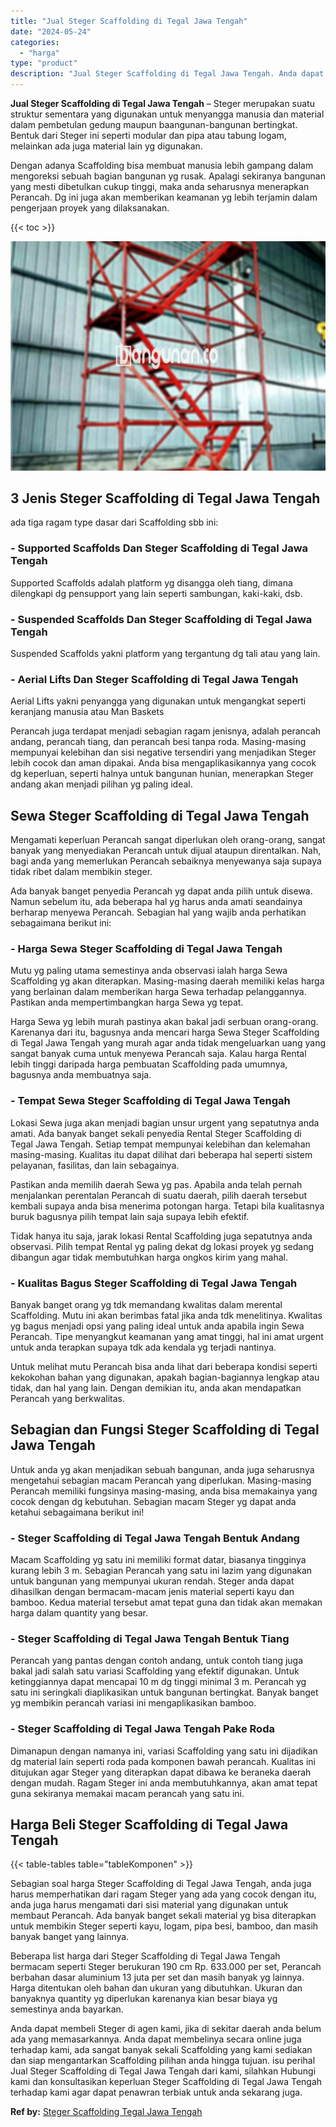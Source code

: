 ```yaml
---
title: "Jual Steger Scaffolding di Tegal Jawa Tengah"
date: "2024-05-24"
categories: 
  - "harga"
type: "product"
description: "Jual Steger Scaffolding di Tegal Jawa Tengah. Anda dapat membeli Steger di agen kami, jika di sekitar daerah anda belum ada yang memasarkannya. Anda dapat me..."
---
```


**Jual Steger Scaffolding di Tegal Jawa Tengah** – Steger merupakan suatu struktur sementara yang digunakan untuk menyangga manusia dan material dalam pembetulan gedung maupun baangunan-bangunan bertingkat. Bentuk dari Steger ini seperti modular dan pipa atau tabung logam, melainkan ada juga material lain yg digunakan.

Dengan adanya Scaffolding bisa membuat manusia lebih gampang dalam mengoreksi sebuah bagian bangunan yg rusak. Apalagi sekiranya bangunan yang mesti dibetulkan cukup tinggi, maka anda seharusnya menerapkan Perancah. Dg ini juga akan memberikan keamanan yg lebih terjamin dalam pengerjaan proyek yang dilaksanakan.

{{< toc >}}

![Jual Steger Scaffolding di Tegal Jawa Tengah](/images/sewa-scaffolding-steger-24.png)

## 3 Jenis Steger Scaffolding di Tegal Jawa Tengah

ada tiga ragam type dasar dari Scaffolding sbb ini:

### \- Supported Scaffolds Dan Steger Scaffolding di Tegal Jawa Tengah

Supported Scaffolds adalah platform yg disangga oleh tiang, dimana dilengkapi dg pensupport yang lain seperti sambungan, kaki-kaki, dsb.

### \- Suspended Scaffolds Dan Steger Scaffolding di Tegal Jawa Tengah

Suspended Scaffolds yakni platform yang tergantung dg tali atau yang lain.

### \- Aerial Lifts Dan Steger Scaffolding di Tegal Jawa Tengah

Aerial Lifts yakni penyangga yang digunakan untuk mengangkat seperti keranjang manusia atau Man Baskets

Perancah juga terdapat menjadi sebagian ragam jenisnya, adalah perancah andang, perancah tiang, dan perancah besi tanpa roda. Masing-masing mempunyai kelebihan dan sisi negative tersendiri yang menjadikan Steger lebih cocok dan aman dipakai. Anda bisa mengaplikasikannya yang cocok dg keperluan, seperti halnya untuk bangunan hunian, menerapkan Steger andang akan menjadi pilihan yg paling ideal.

## Sewa Steger Scaffolding di Tegal Jawa Tengah

Mengamati keperluan Perancah sangat diperlukan oleh orang-orang, sangat banyak yang menyediakan Perancah untuk dijual ataupun direntalkan. Nah, bagi anda yang memerlukan Perancah sebaiknya menyewanya saja supaya tidak ribet dalam membikin steger.

Ada banyak banget penyedia Perancah yg dapat anda pilih untuk disewa. Namun sebelum itu, ada beberapa hal yg harus anda amati seandainya berharap menyewa Perancah. Sebagian hal yang wajib anda perhatikan sebagaimana berikut ini:

### \- Harga Sewa Steger Scaffolding di Tegal Jawa Tengah

Mutu yg paling utama semestinya anda observasi ialah harga Sewa Scaffolding yg akan diterapkan. Masing-masing daerah memiliki kelas harga yang berlainan dalam memberikan harga Sewa terhadap pelanggannya. Pastikan anda mempertimbangkan harga Sewa yg tepat.

Harga Sewa yg lebih murah pastinya akan bakal jadi serbuan orang-orang. Karenanya dari itu, bagusnya anda mencari harga Sewa Steger Scaffolding di Tegal Jawa Tengah yang murah agar anda tidak mengeluarkan uang yang sangat banyak cuma untuk menyewa Perancah saja. Kalau harga Rental lebih tinggi daripada harga pembuatan Scaffolding pada umumnya, bagusnya anda membuatnya saja.

### \- Tempat Sewa Steger Scaffolding di Tegal Jawa Tengah

Lokasi Sewa juga akan menjadi bagian unsur urgent yang sepatutnya anda amati. Ada banyak banget sekali penyedia Rental Steger Scaffolding di Tegal Jawa Tengah. Setiap tempat mempunyai kelebihan dan kelemahan masing-masing. Kualitas itu dapat dilihat dari beberapa hal seperti sistem pelayanan, fasilitas, dan lain sebagainya.

Pastikan anda memilih daerah Sewa yg pas. Apabila anda telah pernah menjalankan perentalan Perancah di suatu daerah, pilih daerah tersebut kembali supaya anda bisa menerima potongan harga. Tetapi bila kualitasnya buruk bagusnya pilih tempat lain saja supaya lebih efektif.

Tidak hanya itu saja, jarak lokasi Rental Scaffolding juga sepatutnya anda observasi. Pilih tempat Rental yg paling dekat dg lokasi proyek yg sedang dibangun agar tidak membutuhkan harga ongkos kirim yang mahal.

### \- Kualitas Bagus Steger Scaffolding di Tegal Jawa Tengah

Banyak banget orang yg tdk memandang kwalitas dalam merental Scaffolding. Mutu ini akan berimbas fatal jika anda tdk menelitinya. Kwalitas yg bagus menjadi opsi yang paling ideal untuk anda apabila ingin Sewa Perancah. Tipe menyangkut keamanan yang amat tinggi, hal ini amat urgent untuk anda terapkan supaya tdk ada kendala yg terjadi nantinya.

Untuk melihat mutu Perancah bisa anda lihat dari beberapa kondisi seperti kekokohan bahan yang digunakan, apakah bagian-bagiannya lengkap atau tidak, dan hal yang lain. Dengan demikian itu, anda akan mendapatkan Perancah yang berkwalitas.

## Sebagian dan Fungsi Steger Scaffolding di Tegal Jawa Tengah

Untuk anda yg akan menjadikan sebuah bangunan, anda juga seharusnya mengetahui sebagian macam Perancah yang diperlukan. Masing-masing Perancah memiliki fungsinya masing-masing, anda bisa memakainya yang cocok dengan dg kebutuhan. Sebagian macam Steger yg dapat anda ketahui sebagaimana berikut ini!

### \- Steger Scaffolding di Tegal Jawa Tengah Bentuk Andang

Macam Scaffolding yg satu ini memiliki format datar, biasanya tingginya kurang lebih 3 m. Sebagian Perancah yang satu ini lazim yang digunakan untuk bangunan yang mempunyai ukuran rendah. Steger anda dapat dihasilkan dengan bermacam-macam jenis material seperti kayu dan bamboo. Kedua material tersebut amat tepat guna dan tidak akan memakan harga dalam quantity yang besar.

### \- Steger Scaffolding di Tegal Jawa Tengah Bentuk Tiang

Perancah yang pantas dengan contoh andang, untuk contoh tiang juga bakal jadi salah satu variasi Scaffolding yang efektif digunakan. Untuk ketinggiannya dapat mencapai 10 m dg tinggi minimal 3 m. Perancah yg satu ini seringkali diaplikasikan untuk bangunan bertingkat. Banyak banget yg membikin perancah variasi ini mengaplikasikan bamboo.

### \- Steger Scaffolding di Tegal Jawa Tengah Pake Roda

Dimanapun dengan namanya ini, variasi Scaffolding yang satu ini dijadikan dg material lain seperti roda pada komponen bawah perancah. Kualitas ini ditujukan agar Steger yang diterapkan dapat dibawa ke beraneka daerah dengan mudah. Ragam Steger ini anda membutuhkannya, akan amat tepat guna sekiranya memakai macam perancah yang satu ini.

## Harga Beli Steger Scaffolding di Tegal Jawa Tengah

{{< table-tables table="tableKomponen" >}}

Sebagian soal harga Steger Scaffolding di Tegal Jawa Tengah, anda juga harus memperhatikan dari ragam Steger yang ada yang cocok dengan itu, anda juga harus mengamati dari sisi material yang digunakan untuk membaut Perancah. Ada banyak banget sekali material yg bisa diterapkan untuk membikin Steger seperti kayu, logam, pipa besi, bamboo, dan masih banyak banget yang lainnya.

Beberapa list harga dari Steger Scaffolding di Tegal Jawa Tengah bermacam seperti Steger berukuran 190 cm Rp. 633.000 per set, Perancah berbahan dasar aluminium 13 juta per set dan masih banyak yg lainnya. Harga ditentukan oleh bahan dan ukuran yang dibutuhkan. Ukuran dan banyaknya quantity yg diperlukan karenanya kian besar biaya yg semestinya anda bayarkan.

Anda dapat membeli Steger di agen kami, jika di sekitar daerah anda belum ada yang memasarkannya. Anda dapat membelinya secara online juga terhadap kami, ada sangat banyak sekali Scaffolding yang kami sediakan dan siap mengantarkan Scaffolding pilihan anda hingga tujuan. isu perihal Jual Steger Scaffolding di Tegal Jawa Tengah dari kami, silahkan Hubungi kami dan konsultasikan keperluan Steger Scaffolding di Tegal Jawa Tengah terhadap kami agar dapat penawran terbiak untuk anda sekarang juga.

**Ref by:** [Steger Scaffolding Tegal Jawa Tengah](https://id.wikipedia.org/wiki/Steger)
